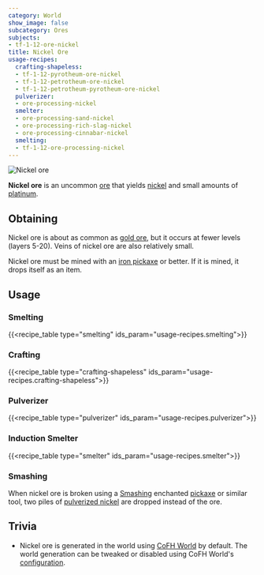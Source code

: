 ```yaml
---
category: World
show_image: false
subcategory: Ores
subjects:
- tf-1-12-ore-nickel
title: Nickel Ore
usage-recipes:
  crafting-shapeless:
  - tf-1-12-pyrotheum-ore-nickel
  - tf-1-12-petrotheum-ore-nickel
  - tf-1-12-petrotheum-pyrotheum-ore-nickel
  pulverizer:
  - ore-processing-nickel
  smelter:
  - ore-processing-sand-nickel
  - ore-processing-rich-slag-nickel
  - ore-processing-cinnabar-nickel
  smelting:
  - tf-1-12-ore-processing-nickel
---
```


![Nickel ore](/images/docs/1.12/thermal-foundation/ore-nickel.png)


**Nickel ore** is an uncommon [ore](https://minecraft.gamepedia.com/Ore) that
yields [nickel](../nickel-ingot/) and small amounts of
[platinum](../platinum-ingot/).


Obtaining
---------

Nickel ore is about as common as [gold
ore](https://minecraft.gamepedia.com/Gold_Ore), but it occurs at fewer levels
(layers 5-20). Veins of nickel ore are also relatively small.

Nickel ore must be mined with an [iron
pickaxe](https://minecraft.gamepedia.com/Pickaxe) or better. If it is mined, it
drops itself as an item.


Usage
-----

### Smelting
{{<recipe_table type="smelting" ids_param="usage-recipes.smelting">}}

### Crafting
{{<recipe_table type="crafting-shapeless" ids_param="usage-recipes.crafting-shapeless">}}

### Pulverizer
{{<recipe_table type="pulverizer" ids_param="usage-recipes.pulverizer">}}

### Induction Smelter
{{<recipe_table type="smelter" ids_param="usage-recipes.smelter">}}

### Smashing
When nickel ore is broken using a [Smashing](../../cofh-core/smashing/)
enchanted [pickaxe](https://minecraft.gamepedia.com/Pickaxe) or similar tool,
two piles of [pulverized nickel](../pulverized-nickel/)
are dropped instead of the ore.


Trivia
------

* Nickel ore is generated in the world using [CoFH World](../../cofh-world/) by
  default. The world generation can be tweaked or disabled using CoFH World's
  [configuration](../../cofh-world/world-generator-configuration/).
